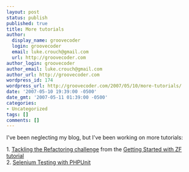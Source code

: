 ```yaml
---
layout: post
status: publish
published: true
title: More tutorials
author:
  display_name: groovecoder
  login: groovecoder
  email: luke.crouch@gmail.com
  url: http://groovecoder.com
author_login: groovecoder
author_email: luke.crouch@gmail.com
author_url: http://groovecoder.com
wordpress_id: 174
wordpress_url: http://groovecoder.com/2007/05/10/more-tutorials/
date: '2007-05-10 19:39:00 -0500'
date_gmt: '2007-05-11 01:39:00 -0500'
categories:
- Uncategorized
tags: []
comments: []
---
```

<p>I've been neglecting my blog, but I've been working on more tutorials:</p>
<p>1. <a href="http://tulsaphp.net/node/45">Tackling the Refactoring challenge</a> from the <a href="http://akrabat.com/zend-framework-tutorial/">Getting Started with ZF tutorial</a><br />2. <a href="http://tulsaphp.net/node/51">Selenium Testing with PHPUnit</a></p>
